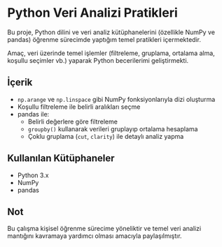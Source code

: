 # Python Veri Analizi Pratikleri

Bu proje, Python dilini ve veri analiz kütüphanelerini (özellikle NumPy ve pandas) öğrenme sürecimde yaptığım temel pratikleri içermektedir. 

Amaç, veri üzerinde temel işlemler (filtreleme, gruplama, ortalama alma, koşullu seçimler vb.) yaparak Python becerilerimi geliştirmekti.

## İçerik

- `np.arange` ve `np.linspace` gibi NumPy fonksiyonlarıyla dizi oluşturma
- Koşullu filtreleme ile belirli aralıkları seçme
- pandas ile:
  - Belirli değerlere göre filtreleme
  - `groupby()` kullanarak verileri gruplayıp ortalama hesaplama
  - Çoklu gruplama (`cut`, `clarity`) ile detaylı analiz yapma

## Kullanılan Kütüphaneler

- Python 3.x
- NumPy
- pandas

## Not

Bu çalışma kişisel öğrenme sürecime yöneliktir ve temel veri analizi mantığını kavramaya yardımcı olması amacıyla paylaşılmıştır.
